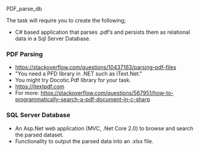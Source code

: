 PDF_parse_db

The task will require you to create the following;
 
- C# based application that parses .pdf’s and persists them as relational data in a Sql Server Database.
### PDF Parsing
  - https://stackoverflow.com/questions/10437163/parsing-pdf-files
  - "You need a PFD library in .NET such as iText.Net."
  - You might try Docotic.Pdf library for your task.
  - https://itextpdf.com
  - For more: https://stackoverflow.com/questions/567951/how-to-programmatically-search-a-pdf-document-in-c-sharp
### SQL Server Database
- An Asp.Net web application (MVC, .Net Core 2.0) to browse and search the parsed dataset.
- Functionality to output the parsed data into an .xlsx file.
